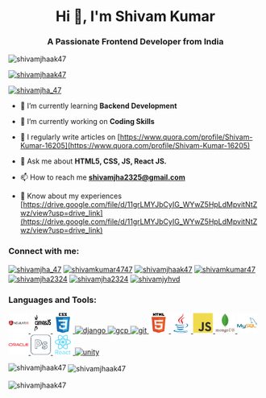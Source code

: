 <h1 align="center">Hi 👋, I'm Shivam Kumar</h1>
<h3 align="center">A Passionate Frontend Developer from India</h3>

<p align="left"> <img src="https://komarev.com/ghpvc/?username=shivamjhaak47&label=Profile%20views&color=0e75b6&style=flat" alt="shivamjhaak47" /> </p>

<p align="left"> <a href="https://github.com/ryo-ma/github-profile-trophy"><img src="https://github-profile-trophy.vercel.app/?username=shivamjhaak47" alt="shivamjhaak47" /></a> </p>

<p align="left"> <a href="https://twitter.com/shivamjha_47" target="blank"><img src="https://img.shields.io/twitter/follow/shivamjha_47?logo=twitter&style=for-the-badge" alt="shivamjha_47" /></a> </p>

- 🌱 I’m currently learning **Backend Development**
- 🔭 I’m currently working on **Coding Skills**
- 📝 I regularly write articles on [https://www.quora.com/profile/Shivam-Kumar-16205](https://www.quora.com/profile/Shivam-Kumar-16205)

- 💬 Ask me about **HTML5, CSS, JS, React JS.**

- 📫 How to reach me **shivamjha2325@gmail.com**

- 📄 Know about my experiences [https://drive.google.com/file/d/11grLMYJbCyIG_WYwZ5HpLdMpvitNtZwz/view?usp=drive_link](https://drive.google.com/file/d/11grLMYJbCyIG_WYwZ5HpLdMpvitNtZwz/view?usp=drive_link)

<h3 align="left">Connect with me:</h3>
<p align="left">
<a href="https://twitter.com/shivamjha_47" target="blank"><img align="center" src="https://raw.githubusercontent.com/rahuldkjain/github-profile-readme-generator/master/src/images/icons/Social/twitter.svg" alt="shivamjha_47" height="30" width="40" /></a>
<a href="https://linkedin.com/in/shivamkumar4747" target="blank"><img align="center" src="https://raw.githubusercontent.com/rahuldkjain/github-profile-readme-generator/master/src/images/icons/Social/linked-in-alt.svg" alt="shivamkumar4747" height="30" width="40" /></a>
<a href="https://instagram.com/shivamjhaak47" target="blank"><img align="center" src="https://raw.githubusercontent.com/rahuldkjain/github-profile-readme-generator/master/src/images/icons/Social/instagram.svg" alt="shivamjhaak47" height="30" width="40" /></a>
<a href="https://www.codechef.com/users/shivamkumar47" target="blank"><img align="center" src="https://cdn.jsdelivr.net/npm/simple-icons@3.1.0/icons/codechef.svg" alt="shivamkumar47" height="30" width="40" /></a>
<a href="https://www.hackerrank.com/shivamjha2324" target="blank"><img align="center" src="https://raw.githubusercontent.com/rahuldkjain/github-profile-readme-generator/master/src/images/icons/Social/hackerrank.svg" alt="shivamjha2324" height="30" width="40" /></a>
<a href="https://www.leetcode.com/shivamjha2324" target="blank"><img align="center" src="https://raw.githubusercontent.com/rahuldkjain/github-profile-readme-generator/master/src/images/icons/Social/leet-code.svg" alt="shivamjha2324" height="30" width="40" /></a>
<a href="https://auth.geeksforgeeks.org/user/shivamjyhvd" target="blank"><img align="center" src="https://raw.githubusercontent.com/rahuldkjain/github-profile-readme-generator/master/src/images/icons/Social/geeks-for-geeks.svg" alt="shivamjyhvd" height="30" width="40" /></a>
</p>

<h3 align="left">Languages and Tools:</h3>
<p align="left"> <a href="https://angular.io" target="_blank" rel="noreferrer"> <img src="https://raw.githubusercontent.com/devicons/devicon/master/icons/angularjs/angularjs-original-wordmark.svg" alt="angularjs" width="40" height="40"/> </a> <a href="https://canvasjs.com" target="_blank" rel="noreferrer"> <img src="https://raw.githubusercontent.com/Hardik0307/Hardik0307/master/assets/canvasjs-charts.svg" alt="canvasjs" width="40" height="40"/> </a> <a href="https://www.w3schools.com/css/" target="_blank" rel="noreferrer"> <img src="https://raw.githubusercontent.com/devicons/devicon/master/icons/css3/css3-original-wordmark.svg" alt="css3" width="40" height="40"/> </a> <a href="https://www.djangoproject.com/" target="_blank" rel="noreferrer"> <img src="https://cdn.worldvectorlogo.com/logos/django.svg" alt="django" width="40" height="40"/> </a> <a href="https://cloud.google.com" target="_blank" rel="noreferrer"> <img src="https://www.vectorlogo.zone/logos/google_cloud/google_cloud-icon.svg" alt="gcp" width="40" height="40"/> </a> <a href="https://git-scm.com/" target="_blank" rel="noreferrer"> <img src="https://www.vectorlogo.zone/logos/git-scm/git-scm-icon.svg" alt="git" width="40" height="40"/> </a> <a href="https://www.w3.org/html/" target="_blank" rel="noreferrer"> <img src="https://raw.githubusercontent.com/devicons/devicon/master/icons/html5/html5-original-wordmark.svg" alt="html5" width="40" height="40"/> </a> <a href="https://www.java.com" target="_blank" rel="noreferrer"> <img src="https://raw.githubusercontent.com/devicons/devicon/master/icons/java/java-original.svg" alt="java" width="40" height="40"/> </a> <a href="https://developer.mozilla.org/en-US/docs/Web/JavaScript" target="_blank" rel="noreferrer"> <img src="https://raw.githubusercontent.com/devicons/devicon/master/icons/javascript/javascript-original.svg" alt="javascript" width="40" height="40"/> </a> <a href="https://www.mongodb.com/" target="_blank" rel="noreferrer"> <img src="https://raw.githubusercontent.com/devicons/devicon/master/icons/mongodb/mongodb-original-wordmark.svg" alt="mongodb" width="40" height="40"/> </a> <a href="https://www.mysql.com/" target="_blank" rel="noreferrer"> <img src="https://raw.githubusercontent.com/devicons/devicon/master/icons/mysql/mysql-original-wordmark.svg" alt="mysql" width="40" height="40"/> </a> <a href="https://www.oracle.com/" target="_blank" rel="noreferrer"> <img src="https://raw.githubusercontent.com/devicons/devicon/master/icons/oracle/oracle-original.svg" alt="oracle" width="40" height="40"/> </a> <a href="https://www.photoshop.com/en" target="_blank" rel="noreferrer"> <img src="https://raw.githubusercontent.com/devicons/devicon/master/icons/photoshop/photoshop-line.svg" alt="photoshop" width="40" height="40"/> </a> <a href="https://reactjs.org/" target="_blank" rel="noreferrer"> <img src="https://raw.githubusercontent.com/devicons/devicon/master/icons/react/react-original-wordmark.svg" alt="react" width="40" height="40"/> </a> <a href="https://unity.com/" target="_blank" rel="noreferrer"> <img src="https://www.vectorlogo.zone/logos/unity3d/unity3d-icon.svg" alt="unity" width="40" height="40"/> </a> </p>

<p><img align="left" src="https://github-readme-stats.vercel.app/api/top-langs?username=shivamjhaak47&show_icons=true&locale=en&layout=compact" alt="shivamjhaak47" /></p>

<p>&nbsp;<img align="center" src="https://github-readme-stats.vercel.app/api?username=shivamjhaak47&show_icons=true&locale=en" alt="shivamjhaak47" /></p>

<p><img align="center" src="https://github-readme-streak-stats.herokuapp.com/?user=shivamjhaak47&" alt="shivamjhaak47" /></p>
